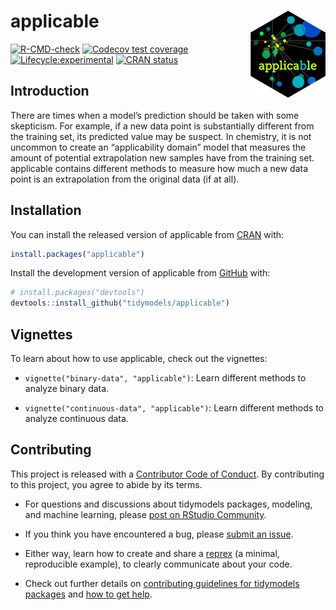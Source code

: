 
<!-- README.md is generated from README.Rmd. Please edit that file -->

# applicable <img src="man/figures/logo.png" align="right"/>

<!-- badges: start -->

[![R-CMD-check](https://github.com/tidymodels/applicable/actions/workflows/R-CMD-check.yaml/badge.svg)](https://github.com/tidymodels/applicable/actions/workflows/R-CMD-check.yaml)
[![Codecov test
coverage](https://codecov.io/gh/tidymodels/applicable/branch/main/graph/badge.svg)](https://app.codecov.io/gh/tidymodels/applicable?branch=main)
[![Lifecycle:experimental](https://img.shields.io/badge/lifecycle-experimental-orange.svg)](https://lifecycle.r-lib.org/articles/stages.html)
[![CRAN
status](https://www.r-pkg.org/badges/version/applicable)](https://cran.r-project.org/package=applicable)
<!-- badges: end -->

## Introduction

There are times when a model’s prediction should be taken with some
skepticism. For example, if a new data point is substantially different
from the training set, its predicted value may be suspect. In chemistry,
it is not uncommon to create an “applicability domain” model that
measures the amount of potential extrapolation new samples have from the
training set. applicable contains different methods to measure how much
a new data point is an extrapolation from the original data (if at all).

## Installation

You can install the released version of applicable from
[CRAN](https://CRAN.R-project.org) with:

``` r
install.packages("applicable")
```

Install the development version of applicable from
[GitHub](https://github.com/) with:

``` r
# install.packages("devtools")
devtools::install_github("tidymodels/applicable")
```

## Vignettes

To learn about how to use applicable, check out the vignettes:

-   `vignette("binary-data", "applicable")`: Learn different methods to
    analyze binary data.

-   `vignette("continuous-data", "applicable")`: Learn different methods
    to analyze continuous data.

## Contributing

This project is released with a [Contributor Code of
Conduct](https://contributor-covenant.org/version/2/0/CODE_OF_CONDUCT.html).
By contributing to this project, you agree to abide by its terms.

-   For questions and discussions about tidymodels packages, modeling,
    and machine learning, please [post on RStudio
    Community](https://community.rstudio.com/new-topic?category_id=15&tags=tidymodels,question).

-   If you think you have encountered a bug, please [submit an
    issue](https://github.com/tidymodels/applicable/issues).

-   Either way, learn how to create and share a
    [reprex](https://reprex.tidyverse.org/articles/articles/learn-reprex.html)
    (a minimal, reproducible example), to clearly communicate about your
    code.

-   Check out further details on [contributing guidelines for tidymodels
    packages](https://www.tidymodels.org/contribute/) and [how to get
    help](https://www.tidymodels.org/help/).
